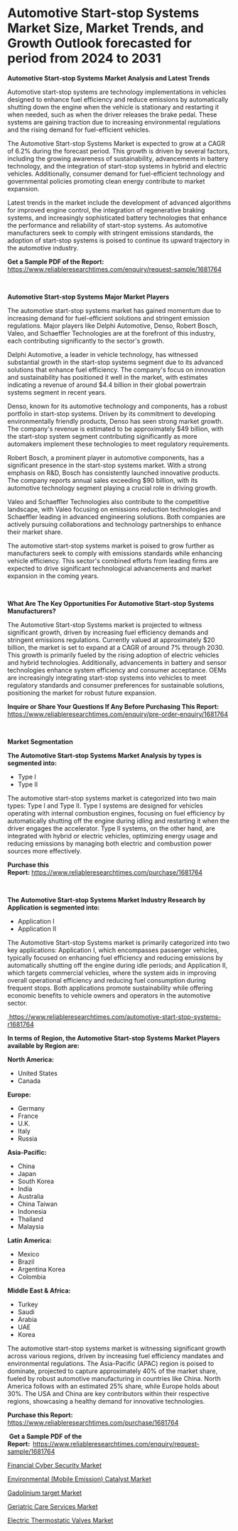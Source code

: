 <p><h1>Automotive Start-stop Systems Market Size, Market Trends, and Growth Outlook forecasted for period from 2024 to 2031</h1></p><p><strong>Automotive Start-stop Systems Market Analysis and Latest Trends</strong></p>
<p><p>Automotive start-stop systems are technology implementations in vehicles designed to enhance fuel efficiency and reduce emissions by automatically shutting down the engine when the vehicle is stationary and restarting it when needed, such as when the driver releases the brake pedal. These systems are gaining traction due to increasing environmental regulations and the rising demand for fuel-efficient vehicles.</p><p>The Automotive Start-stop Systems Market is expected to grow at a CAGR of 6.2% during the forecast period. This growth is driven by several factors, including the growing awareness of sustainability, advancements in battery technology, and the integration of start-stop systems in hybrid and electric vehicles. Additionally, consumer demand for fuel-efficient technology and governmental policies promoting clean energy contribute to market expansion.</p><p>Latest trends in the market include the development of advanced algorithms for improved engine control, the integration of regenerative braking systems, and increasingly sophisticated battery technologies that enhance the performance and reliability of start-stop systems. As automotive manufacturers seek to comply with stringent emissions standards, the adoption of start-stop systems is poised to continue its upward trajectory in the automotive industry.</p></p>
<p><strong>Get a Sample PDF of the Report:&nbsp;</strong> <a href="https://www.reliableresearchtimes.com/enquiry/request-sample/1681764?utm_campaign=1625&utm_medium=2&utm_source=Github&utm_content=ia&utm_term=12102024&utm_id=automotive-start-stop-systems">https://www.reliableresearchtimes.com/enquiry/request-sample/1681764</a></p>
<p>&nbsp;</p>
<p><strong>Automotive Start-stop Systems Major Market Players</strong></p>
<p><p>The automotive start-stop systems market has gained momentum due to increasing demand for fuel-efficient solutions and stringent emission regulations. Major players like Delphi Automotive, Denso, Robert Bosch, Valeo, and Schaeffler Technologies are at the forefront of this industry, each contributing significantly to the sector's growth.</p><p>Delphi Automotive, a leader in vehicle technology, has witnessed substantial growth in the start-stop systems segment due to its advanced solutions that enhance fuel efficiency. The company's focus on innovation and sustainability has positioned it well in the market, with estimates indicating a revenue of around $4.4 billion in their global powertrain systems segment in recent years.</p><p>Denso, known for its automotive technology and components, has a robust portfolio in start-stop systems. Driven by its commitment to developing environmentally friendly products, Denso has seen strong market growth. The company's revenue is estimated to be approximately $49 billion, with the start-stop system segment contributing significantly as more automakers implement these technologies to meet regulatory requirements.</p><p>Robert Bosch, a prominent player in automotive components, has a significant presence in the start-stop systems market. With a strong emphasis on R&D, Bosch has consistently launched innovative products. The company reports annual sales exceeding $90 billion, with its automotive technology segment playing a crucial role in driving growth.</p><p>Valeo and Schaeffler Technologies also contribute to the competitive landscape, with Valeo focusing on emissions reduction technologies and Schaeffler leading in advanced engineering solutions. Both companies are actively pursuing collaborations and technology partnerships to enhance their market share.</p><p>The automotive start-stop systems market is poised to grow further as manufacturers seek to comply with emissions standards while enhancing vehicle efficiency. This sector's combined efforts from leading firms are expected to drive significant technological advancements and market expansion in the coming years.</p></p>
<p>&nbsp;</p>
<p><strong>What Are The Key Opportunities For Automotive Start-stop Systems Manufacturers?</strong></p>
<p><p>The Automotive Start-stop Systems market is projected to witness significant growth, driven by increasing fuel efficiency demands and stringent emissions regulations. Currently valued at approximately $20 billion, the market is set to expand at a CAGR of around 7% through 2030. This growth is primarily fueled by the rising adoption of electric vehicles and hybrid technologies. Additionally, advancements in battery and sensor technologies enhance system efficiency and consumer acceptance. OEMs are increasingly integrating start-stop systems into vehicles to meet regulatory standards and consumer preferences for sustainable solutions, positioning the market for robust future expansion.</p></p>
<p><strong>Inquire or Share Your Questions If Any Before Purchasing This Report:</strong> <a href="https://www.reliableresearchtimes.com/enquiry/pre-order-enquiry/1681764?utm_campaign=1625&utm_medium=2&utm_source=Github&utm_content=ia&utm_term=12102024&utm_id=automotive-start-stop-systems">https://www.reliableresearchtimes.com/enquiry/pre-order-enquiry/1681764</a></p>
<p>&nbsp;</p>
<p><strong>Market Segmentation</strong></p>
<p><strong>The Automotive Start-stop Systems Market Analysis by types is segmented into:</strong></p>
<p><ul><li>Type I</li><li>Type II</li></ul></p>
<p><p>The automotive start-stop systems market is categorized into two main types: Type I and Type II. Type I systems are designed for vehicles operating with internal combustion engines, focusing on fuel efficiency by automatically shutting off the engine during idling and restarting it when the driver engages the accelerator. Type II systems, on the other hand, are integrated with hybrid or electric vehicles, optimizing energy usage and reducing emissions by managing both electric and combustion power sources more effectively.</p></p>
<p><strong>Purchase this Report:&nbsp;</strong><a href="https://www.reliableresearchtimes.com/purchase/1681764?utm_campaign=1625&utm_medium=2&utm_source=Github&utm_content=ia&utm_term=12102024&utm_id=automotive-start-stop-systems">https://www.reliableresearchtimes.com/purchase/1681764</a></p>
<p>&nbsp;</p>
<p><strong>The Automotive Start-stop Systems Market Industry Research by Application is segmented into:</strong></p>
<p><ul><li>Application I</li><li>Application II</li></ul></p>
<p><p>The Automotive Start-stop Systems market is primarily categorized into two key applications: Application I, which encompasses passenger vehicles, typically focused on enhancing fuel efficiency and reducing emissions by automatically shutting off the engine during idle periods; and Application II, which targets commercial vehicles, where the system aids in improving overall operational efficiency and reducing fuel consumption during frequent stops. Both applications promote sustainability while offering economic benefits to vehicle owners and operators in the automotive sector.</p></p>
<p><a href="https://www.reliableresearchtimes.com/automotive-start-stop-systems-r1681764?utm_campaign=1625&utm_medium=2&utm_source=Github&utm_content=ia&utm_term=12102024&utm_id=automotive-start-stop-systems">&nbsp;https://www.reliableresearchtimes.com/automotive-start-stop-systems-r1681764</a></p>
<p><strong>In terms of Region, the Automotive Start-stop Systems Market Players available by Region are:</strong></p>
<p>
    <p> <strong> North America: </strong>
        <ul>
            <li>United States</li>
            <li>Canada</li>
        </ul>
        </p> 
    <p> <strong> Europe: </strong>
        <ul>
            <li>Germany</li>
            <li>France</li>
            <li>U.K.</li>
            <li>Italy</li>
            <li>Russia</li>
        </ul>
        </p> 
    <p> <strong> Asia-Pacific: </strong>
        <ul>
            <li>China</li>
            <li>Japan</li>
            <li>South Korea</li>
            <li>India</li>
            <li>Australia</li>
            <li>China Taiwan</li>
            <li>Indonesia</li>
            <li>Thailand</li>
            <li>Malaysia</li>
        </ul>
        </p> 
    <p> <strong> Latin America: </strong>
        <ul>
            <li>Mexico</li>
            <li>Brazil</li>
            <li>Argentina Korea</li>
            <li>Colombia</li>
        </ul>
        </p> 
    <p> <strong> Middle East & Africa: </strong>
        <ul>
            <li>Turkey</li>
            <li>Saudi</li>
            <li>Arabia</li>
            <li>UAE</li>
            <li>Korea</li>
        </ul>
    </p>
    </p>
<p><p>The automotive start-stop systems market is witnessing significant growth across various regions, driven by increasing fuel efficiency mandates and environmental regulations. The Asia-Pacific (APAC) region is poised to dominate, projected to capture approximately 40% of the market share, fueled by robust automotive manufacturing in countries like China. North America follows with an estimated 25% share, while Europe holds about 30%. The USA and China are key contributors within their respective regions, showcasing a healthy demand for innovative technologies.</p></p>
<p><strong>Purchase this Report: </strong><a href="https://www.reliableresearchtimes.com/purchase/1681764?utm_campaign=1625&utm_medium=2&utm_source=Github&utm_content=ia&utm_term=12102024&utm_id=automotive-start-stop-systems">https://www.reliableresearchtimes.com/purchase/1681764</a></p>
<p>&nbsp;<strong>Get a Sample PDF of the Report:&nbsp;&nbsp;</strong><a href="https://www.reliableresearchtimes.com/enquiry/request-sample/1681764?utm_campaign=1625&utm_medium=2&utm_source=Github&utm_content=ia&utm_term=12102024&utm_id=automotive-start-stop-systems">https://www.reliableresearchtimes.com/enquiry/request-sample/1681764</a></p>
<p><strong></strong></p>
<p><p><a href="https://github.com/MonroeBullock54/Market-Research-Report-List-1/blob/main/financial-cyber-security-market.md?utm_campaign=1625&utm_medium=2&utm_source=Github&utm_content=ia&utm_term=12102024&utm_id=automotive-start-stop-systems">Financial Cyber Security Market</a></p><p><a href="https://www.linkedin.com/pulse/global-environmental-mobile-emission-catalyst-market-pulse-trends-tpdjc?utm_campaign=1625&utm_medium=2&utm_source=Github&utm_content=ia&utm_term=12102024&utm_id=automotive-start-stop-systems">Environmental (Mobile Emission) Catalyst Market</a></p><p><a href="https://www.linkedin.com/pulse/global-gadolinium-target-market-size-expected-reach-cagr-144-report-1j2ic?utm_campaign=1625&utm_medium=2&utm_source=Github&utm_content=ia&utm_term=12102024&utm_id=automotive-start-stop-systems">Gadolinium target Market</a></p><p><a href="https://github.com/vimar16th/Market-Research-Report-List-6/blob/main/geriatric-care-services-market.md?utm_campaign=1625&utm_medium=2&utm_source=Github&utm_content=ia&utm_term=12102024&utm_id=automotive-start-stop-systems">Geriatric Care Services Market</a></p><p><a href="https://www.linkedin.com/pulse/electric-thermostatic-valves-market-global-regional-analysis-oorze?utm_campaign=1625&utm_medium=2&utm_source=Github&utm_content=ia&utm_term=12102024&utm_id=automotive-start-stop-systems">Electric Thermostatic Valves Market</a></p></p>